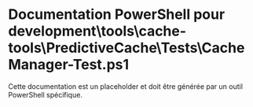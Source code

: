 # Documentation PowerShell pour development\tools\cache-tools\PredictiveCache\Tests\CacheManager-Test.ps1

Cette documentation est un placeholder et doit être générée par un outil PowerShell spécifique.
